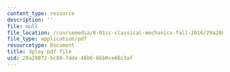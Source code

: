 ```yaml
---
content_type: resource
description: ''
file: null
file_location: /coursemedia/8-01sc-classical-mechanics-fall-2016/29a20872bc807dde46b666b0ce66c3af_30Ww1HsRblM.pdf
file_type: application/pdf
resourcetype: Document
title: 3play pdf file
uid: 29a20872-bc80-7dde-46b6-66b0ce66c3af
---
```

